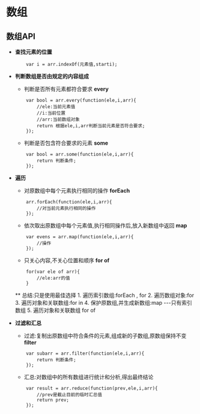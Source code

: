 # 数组
## 数组API
* **查找元素的位置**
	```
		var i = arr.indexOf(元素值,starti);
	```

* **判断数组是否由规定的内容组成**
	- 判断是否所有元素都符合要求 **every**
	```
		var bool = arr.every(function(ele,i,arr){
			//ele:当前元素值
			//i:当前位置
			//arr:当前数组对象
			return 根据ele,i,arr判断当前元素是否符合要求;
		});
	```
	- 判断是否包含符合要求的元素 **some**
	```
		var bool = arr.some(function(ele,i,arr){
			return 判断条件;
		});
	```
* **遍历**
	- 对原数组中每个元素执行相同的操作 **forEach**
	```
		arr.forEach(function(ele,i,arr){
			//对当前元素执行相同的操作
		});
	``` 
	- 依次取出原数组中每个元素值,执行相同操作后,放入新数组中返回 **map**
	```
		var evens = arr.map(function(ele,i,arr){
			//操作
		});
	```
	- 只关心内容,不关心位置和顺序 **for of**
	```
		for(var ele of arr){
			//ele:arr的值
		}
	```
	** 总结:只是使用最佳选择
		1. 遍历索引数组:forEach , for
		2. 遍历数组对象:for
		3. 遍历对象和关联数组:for in
		4. 保护原数组,并生成新数组:map ---只有索引数组
		5. 遍历对象和关联数组 for of
* **过滤和汇总**
	- 过滤:复制出原数组中符合条件的元素,组成新的子数组,原数组保持不变 **filter**
	```
		var subarr = arr.filter(function(ele,i,arr){
			return 判断条件;
		});
	```
	- 汇总:对数组中的所有数组进行统计和分析,得出最终结论
	```
		var result = arr.reduce(function(prev,ele,i,arr){
			//prev是截止目前的临时汇总值
			return prev;
		});
	```